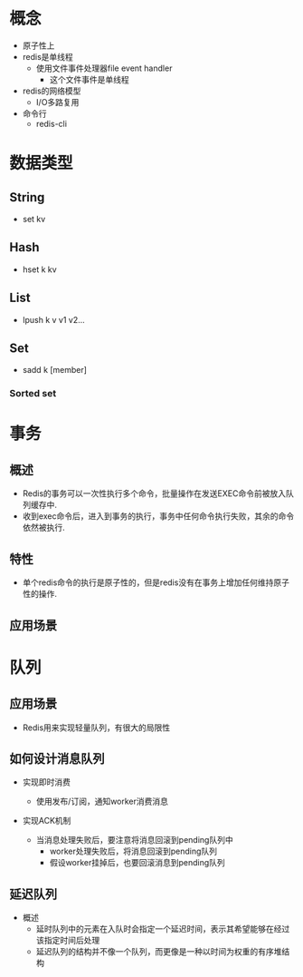 # 概念
- 原子性上
- redis是单线程
	- 使用文件事件处理器file event handler
		- 这个文件事件是单线程
- redis的网络模型
	- I/O多路复用
- 命令行
    - redis-cli    

# 数据类型
## String	
- set kv

## Hash
- hset k kv

## List
- lpush k v v1 v2...

## Set
- sadd k [member]

### Sorted set


# 事务
## 概述
- Redis的事务可以一次性执行多个命令，批量操作在发送EXEC命令前被放入队列缓存中.
- 收到exec命令后，进入到事务的执行，事务中任何命令执行失败，其余的命令依然被执行.

## 特性
- 单个redis命令的执行是原子性的，但是redis没有在事务上增加任何维持原子性的操作.

## 应用场景


# 队列
## 应用场景
- Redis用来实现轻量队列，有很大的局限性

## 如何设计消息队列
- 实现即时消费
    - 使用发布/订阅，通知worker消费消息

- 实现ACK机制
    - 当消息处理失败后，要注意将消息回滚到pending队列中
        - worker处理失败后，将消息回滚到pending队列
        - 假设worker挂掉后，也要回滚消息到pending队列

## 延迟队列
- 概述
    - 延时队列中的元素在入队时会指定一个延迟时间，表示其希望能够在经过该指定时间后处理 
    - 延迟队列的结构并不像一个队列，而更像是一种以时间为权重的有序堆结构       